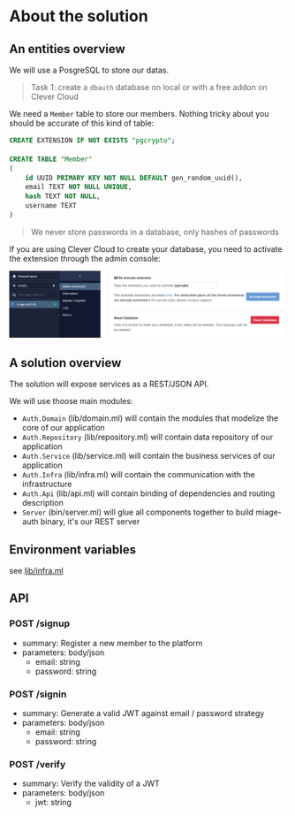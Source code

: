 # About the solution 

## An entities overview

We will use a PosgreSQL to store our datas. 

> Task 1: create a `dbauth` database on local or with a free addon on Clever Cloud

We need a `Member` table to store our members. Nothing tricky about you should be accurate of this kind of table:

```sql
CREATE EXTENSION IF NOT EXISTS "pgcrypto";

CREATE TABLE "Member"
(
    id UUID PRIMARY KEY NOT NULL DEFAULT gen_random_uuid(),
    email TEXT NOT NULL UNIQUE,
    hash TEXT NOT NULL,
    username TEXT
)
```

> We never store passwords in a database, only hashes of passwords

If you are using Clever Cloud to create your database, you need to activate the extension through the admin console:

![activate pgcrypto](../assets/cc-pgcrypto.png)

## A solution overview

The solution will expose services as a REST/JSON API. 

We will use thoose main modules:
- `Auth.Domain` (lib/domain.ml) will contain the modules that modelize the core of our application
- `Auth.Repository` (lib/repository.ml) will contain data repository of our application
- `Auth.Service` (lib/service.ml) will contain the business services of our application
- `Auth.Infra` (lib/infra.ml) will contain the communication with the infrastructure
- `Auth.Api` (lib/api.ml) will contain binding of dependencies and routing description
- `Server` (bin/server.ml) will glue all components together to build miage-auth binary, it's our REST server


## Environment variables

see [lib/infra.ml](../lib/infra.ml)

## API

### POST /signup

- summary: Register a new member to the platform
- parameters: body/json
    - email: string
    - password: string


### POST /signin

- summary: Generate a valid JWT against email / password strategy
- parameters: body/json
    - email: string
    - password: string

### POST /verify

- summary: Verify the validity of a JWT
- parameters: body/json
    - jwt: string